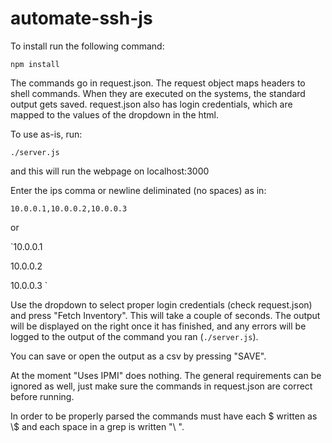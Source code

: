 # automate-ssh-js

To install run the following command:

`npm install`

The commands go in request.json. The request object maps headers to shell commands. When they are executed on the systems, the standard output gets saved. request.json also has login credentials, which are mapped to the values of the dropdown in the html.

To use as-is, run:

`./server.js`

and this will run the webpage on localhost:3000

Enter the ips comma or newline deliminated (no spaces) as in:

`10.0.0.1,10.0.0.2,10.0.0.3 `

or

`10.0.0.1

10.0.0.2

10.0.0.3 `

Use the dropdown to select proper login credentials (check request.json) and press "Fetch Inventory". This will take a couple of seconds. The output will be displayed on the right once it has finished, and any errors will be logged to the output of the command you ran (`./server.js`).

You can save or open the output as a csv by pressing "SAVE".

At the moment "Uses IPMI" does nothing. The general requirements can be ignored as well, just make sure the commands in request.json are correct before running.

In order to be properly parsed the commands must have each $ written as \\$ and each space in a grep is written "\\ ".
